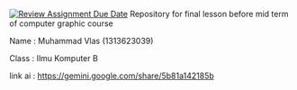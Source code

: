 [![Review Assignment Due Date](https://classroom.github.com/assets/deadline-readme-button-22041afd0340ce965d47ae6ef1cefeee28c7c493a6346c4f15d667ab976d596c.svg)](https://classroom.github.com/a/ZCO_vauY)
Repository for final lesson before mid term of computer graphic course

Name    : Muhammad Vlas (1313623039)

Class   : Ilmu Komputer B

link ai : https://gemini.google.com/share/5b81a142185b
